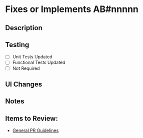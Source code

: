 # Fixes or Implements AB#nnnnn

## Description



## Testing

- [ ] Unit Tests Updated
- [ ] Functional Tests Updated
- [ ] Not Required

## UI Changes



## Notes



## Items to Review:

-   [General PR Guidelines](https://github.com/bcgov/healthgateway/wiki/PRguidance)
